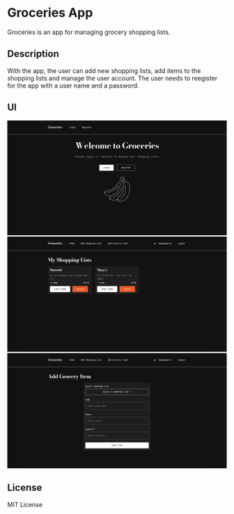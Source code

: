 # Groceries App

Groceries is an app for managing grocery shopping lists.

## Description

With the app, the user can add new shopping lists, add items to the shopping lists and manage the user account. The user needs to reegister for the app with a user name and a password.

## UI

![Home Page](/client/imgs/ui/ui-1.png)
![Shopping Lists](/client/imgs/ui/ui-2.png)
![Add Grocery Item](/client/imgs/ui/ui-3.png)

## License

MIT License
